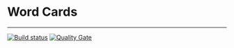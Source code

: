 # Word Cards

- - - - - -
[![Build status](https://travis-ci.org/AlexeyPanchenko/wordcards.svg?branch=master)](https://travis-ci.org/AlexeyPanchenko/wordcards) [![Quality Gate](https://sonarcloud.io/api/project_badges/measure?project=ru.alexeypan.wordcards&metric=alert_status)](https://sonarcloud.io/dashboard/index/ru.alexeypan.wordcards)